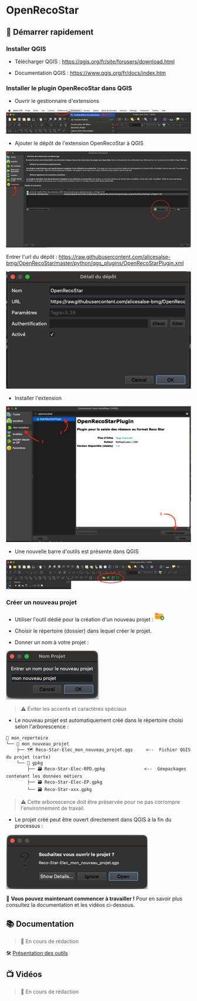 # OpenRecoStar

## 🚀 Démarrer rapidement

### Installer QGIS

* Télécharger QGIS : https://qgis.org/fr/site/forusers/download.html

* Documentation QGIS : https://www.qgis.org/fr/docs/index.htm


### Installer le plugin OpenRecoStar dans QGIS

* Ouvrir le gestionnaire d'extensions

![img](./img/gestion-extension.png)


* Ajouter le dépôt de l'extension OpenRecoStar à QGIS

![img](./img/depot-extension-1.png)

Entrer l'url du dépôt : https://raw.githubusercontent.com/alicesalse-bmg/OpenRecoStar/master/python/qgs_plugins/OpenRecoStarPlugin.xml

![img](./img/depot-extension-2.png)

* Installer l'extension

![img](./img/install-extension1.png)

* Une nouvelle barre d'outils est présente dans QGIS

![img](./img/barre-outils.png)


### Créer un nouveau projet

* Utiliser l'outil dédié pour la création d'un nouveau projet : <img src="https://github.com/alicesalse-bmg/OpenRecoStarPlugin/raw/master/icons/NewProjet.png"  width="25">

* Choisir le répertoire (dossier) dans lequel créer le projet.

* Donner un nom à votre projet :

![img](./img/nommer-new-projet.png)

> ⚠️  Éviter les accents et caractères spéciaux

* Le nouveau projet est automatiquement créé dans le répertoire choisi selon l'arborescence :

```
📁 mon_repertoire
└── 📁 mon_nouveau_projet
    ├── 🗺 Reco-Star-Elec_mon_nouveau_projet.qgs     <--  Fichier QGIS du projet (carte)
    └── 📁 gpkg
        ├── 🗃 Reco-Star-Elec-RPD.gpkg               <--  Géopackages contenant les données métiers
        ├── 🗃 Reco-Star-Elec-EP.gpkg
        └── 🗃 Reco-Star-xxx.gpkg
```

> ⚠️  Cette arborescence doit être préservée pour ne pas corrompre l'environnement de travail.

* Le projet créé peut être ouvert directement dans QGIS à la fin du processus :

![img](./img/ouvrir-new-projet.png)


🎉 __Vous pouvez maintenant commencer à travailler !__
Pour en savoir plus consultez la documentation et les vidéos ci-dessous.

## 📚 Documentation

> 🚧 En cours de rédaction

🛠 [Présentation des outils](./doc/Outils_du_plugin.md)

## 📺 Vidéos

> 🚧 En cours de rédaction
